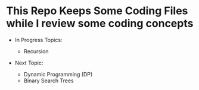# This Repo Keeps Some Coding Files while I review some coding concepts

- In Progress Topics:
  - Recursion

- Next Topic:
  - Dynamic Programming (DP)
  - Binary Search Trees
